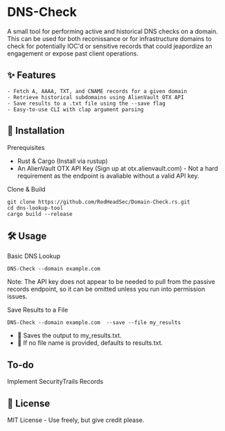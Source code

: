 # DNS-Check
A small tool for performing active and historical DNS checks on a domain. This can be used for both reconissance or for infrastructure domains to check for potentially IOC'd or sensitive records that could jeapordize an engagement or expose past client operations. 

## ✨ Features

    - Fetch A, AAAA, TXT, and CNAME records for a given domain
    - Retrieve historical subdomains using AlienVault OTX API
    - Save results to a .txt file using the --save flag
    - Easy-to-use CLI with clap argument parsing

## 🚀 Installation
Prerequisites
- Rust & Cargo (Install via rustup)
- An AlienVault OTX API Key (Sign up at otx.alienvault.com) - Not a hard requirement as the endpoint is avaliable without a valid API key. 

Clone & Build
```
git clone https://github.com/RedHeadSec/Domain-Check.rs.git
cd dns-lookup-tool
cargo build --release
```
## 🛠 Usage
Basic DNS Lookup

`DNS-Check --domain example.com`

Note: The API key does not appear to be needed to pull from the passive records endpoint, so it can be omitted unless you run into permission issues. 

Save Results to a File

`DNS-Check --domain example.com  --save --file my_results`

- 🔹 Saves the output to my_results.txt.
- 🔹 If no file name is provided, defaults to results.txt.

## To-do
Implement SecurityTrails Records

## 📄 License
MIT License - Use freely, but give credit please. 
